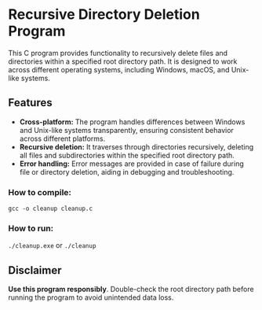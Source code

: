 # Recursive Directory Deletion Program

This C program provides functionality to recursively delete files and directories within a specified root directory path. It is designed to work across different operating systems, including Windows, macOS, and Unix-like systems.

## Features 

- **Cross-platform:** The program handles differences between Windows and Unix-like systems transparently, ensuring consistent behavior across different platforms.
- **Recursive deletion:** It traverses through directories recursively, deleting all files and subdirectories within the specified root directory path.
- **Error handling:** Error messages are provided in case of failure during file or directory deletion, aiding in debugging and troubleshooting.

### How to compile:

`gcc -o cleanup cleanup.c`

### How to run:

`./cleanup.exe` or `./cleanup`

## Disclaimer
**Use this program responsibly**. Double-check the root directory path before running the program to avoid unintended data loss.